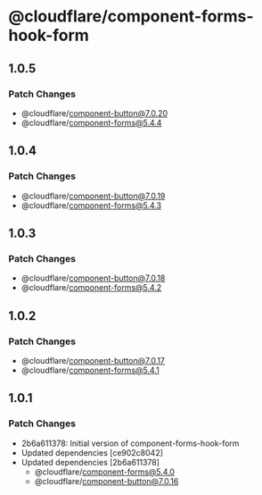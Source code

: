 # @cloudflare/component-forms-hook-form

## 1.0.5

### Patch Changes

- @cloudflare/component-button@7.0.20
- @cloudflare/component-forms@5.4.4

## 1.0.4

### Patch Changes

- @cloudflare/component-button@7.0.19
- @cloudflare/component-forms@5.4.3

## 1.0.3

### Patch Changes

- @cloudflare/component-button@7.0.18
- @cloudflare/component-forms@5.4.2

## 1.0.2

### Patch Changes

- @cloudflare/component-button@7.0.17
- @cloudflare/component-forms@5.4.1

## 1.0.1

### Patch Changes

- 2b6a611378: Initial version of component-forms-hook-form
- Updated dependencies [ce902c8042]
- Updated dependencies [2b6a611378]
  - @cloudflare/component-forms@5.4.0
  - @cloudflare/component-button@7.0.16

